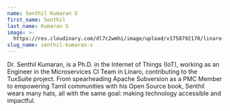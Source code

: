 ```yaml
---
name: Senthil Kumaran S
first_name: Senthil
last_name: Kumaran S
image: >-
  https://res.cloudinary.com/dl7c2wmhi/image/upload/v1758792170/linaro-website/images/author/senthil-kumaran-profile-picture
slug_name: senthil-kumaran-s
---
```


Dr. Senthil Kumaran, is a Ph.D. in the Internet of Things (IoT), working as an Engineer in the Microservices CI Team in Linaro, contributing to the TuxSuite project. From spearheading Apache Subversion as a PMC Member to empowering Tamil communities with his Open Source book, Senthil wears many hats, all with the same goal: making technology accessible and impactful.
